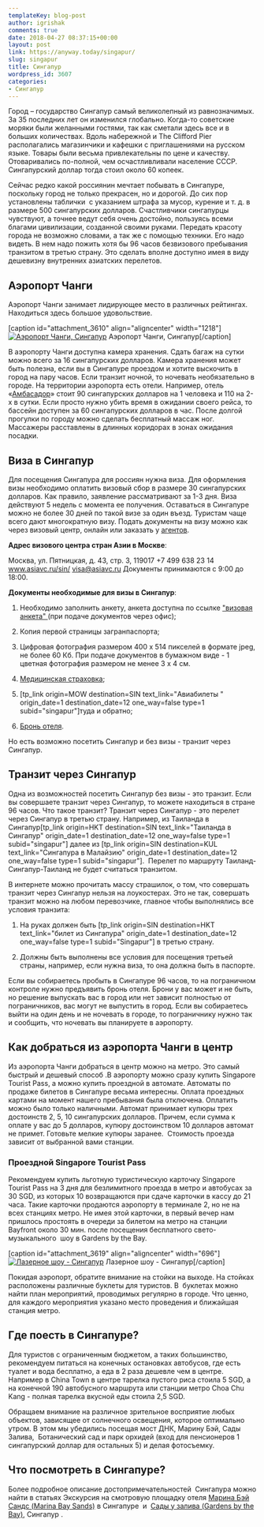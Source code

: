 ```yaml
---
templateKey: blog-post
author: igrishak
comments: true
date: 2018-04-27 08:37:15+00:00
layout: post
link: https://anyway.today/singapur/
slug: singapur
title: Сингапур
wordpress_id: 3607
categories:
- Сингапур
---
```


Город – государство Сингапур самый великолепный из равнозначимых. За 35 последних лет он изменился глобально. Когда-то советские моряки были желанными гостями, так как сметали здесь все и в больших количествах. Вдоль набережной и The Clifford Pier располагались магазинчики и кафешки с приглашениями на русском языке. Товары были весьма привлекательны по цене и качеству. Отоваривались по-полной, чем осчастливливали население СССР. Сингапурский доллар тогда стоил около 60 копеек.


<!-- more -->


Сейчас редко какой россиянин мечтает побывать в Сингапуре,  поскольку город не только прекрасен, но и дорогой. До сих пор установлены таблички  с указанием штрафа за мусор, курение и т. д. в размере 500 сингапурских долларов. Счастливчики сингапурцы чувствуют, а точнее ведут себя очень достойно, пользуясь всеми благами цивилизации, созданной своими руками. Передать красоту города не возможно словами, а так же с помощью техники. Его надо видеть. В нем надо пожить хотя бы 96 часов безвизового пребывания транзитом в третью страну. Это сделать вполне доступно имея в виду дешевизну внутренних азиатских перелетов.





## Аэропорт Чанги


Аэропорт Чанги занимает лидирующее место в различных рейтингах. Находиться здесь большое удовольствие.

[caption id="attachment_3610" align="aligncenter" width="1218"][![Аэропорт Чанги, Сингапур](https://anyway.today/wp-content/uploads/2018/04/1-2.jpg)](https://anyway.today/wp-content/uploads/2018/04/1-2.jpg) Аэропорт Чанги, Сингапур[/caption]


В аэропорту Чанги доступна камера хранения. Сдать багаж на сутки можно всего за 16 сингапурских долларов. Камера хранения может быть полезна, если вы в Сингапуре проездом и хотите выскочить в город на пару часов. Если транзит ночной, то ночевать необязательно в городе. На территории аэропорта есть отели. Например, отель  «[Амбасадор](https://ad.admitad.com/g/83b3b940f7660367bb374ee68e9c3f/?ulp=https%3A%2F%2Fwww.booking.com%2Fhotel%2Fsg%2Fambassador-transit-terminal-3.ru.html)» стоит 90 сингапурских долларов на 1 человека и 110 на 2-х в сутки. Если просто нужно убить время в ожидании своего рейса, то бассейн доступен за 60 сингапурских долларов в час. После долгой прогулки по городу можно сделать бесплатный массаж ног. Массажеры расставлены в длинных коридорах в зонах ожидания посадки.





## Виза в Сингапур




Для посещения Сингапура для россиян нужна виза. Для оформления визы необходимо оплатить визовый сбор в размере 30 сингапурских долларов. Как правило, заявление рассматривают за 1-3 дня. Виза действуют 5 недель с момента ее получения. Оставаться в Сингапуре можно не более 30 дней по такой визе за один въезд. Туристам чаще всего дают многократную визу. Подать документы на визу можно как через визовый центр, онлайн или заказать у [агентов](https://c5.travelpayouts.com/click?shmarker=14510.singapur&promo_id=125&source_type=link&type=click).


**Адрес визового центра стран Азии в Москве**:

Москва, ул. Пятницкая, д. 43, стр. 3, 119017
+7 499 638 23 14
www.asiavc.ru/sin/
visa@asiavc.ru
Документы принимаются с 9:00 до 18:00.

**Документы необходимые для визы в Сингапур**:



 	
  1. Необходимо заполнить анкету, анкета доступна по ссылке ["визовая анкета" ](https://www.ica.gov.sg/data/resources/docs/Visitor%20Services/Form%2014A.pdf)(при подаче документов через офис);

 	
  2. Копия первой страницы загранпаспорта;

 	
  3. Цифровая фотография размером 400 х 514 пикселей в формате jpeg, не более 60 Кб. При подаче документов в бумажном виде - 1 цветная фотография размером не менее 3 х 4 см.

 	
  4. [Медицинская страховка](https://anyway.today/zachem-nujna-turisticheskaya-medizinskay-strahovka/);

 	
  5. [tp_link origin=MOW destination=SIN text_link="Авиабилеты " origin_date=1 destination_date=12 one_way=false type=1 subid="singapur"]туда и обратно;

 	
  6. [Бронь отеля](https://ad.admitad.com/g/83b3b940f7660367bb374ee68e9c3f/?ulp=https%3A%2F%2Fwww.booking.com%2Fsearchresults.ru.html%3Faid%3D304142).


Но есть возможно посетить Сингапур и без визы - транзит через Сингапур.


## Транзит через Сингапур




Одна из возможностей посетить Сингапур без визы - это транзит. Если вы совершаете транзит через Сингапур, то можете находиться в стране 96 часов. Что такое транзит? Транзит через Сингапур - это перелет через Сингапур в третью страну. Например, из Таиланда в Сингапур[tp_link origin=HKT destination=SIN text_link="Таиланда в Сингапур" origin_date=1 destination_date=12 one_way=false type=1 subid="singapur"] далее из [tp_link origin=SIN destination=KUL text_link="Сингапура в Малайзию" origin_date=1 destination_date=12 one_way=false type=1 subid="singapur"].  Перелет по маршруту Таиланд-Сингапур-Таиланд не будет считаться транзитом.




В интернете можно прочитать массу страшилок, о том, что совершать транзит через Сингапур нельзя на лоукостерах. Это не так, совершать транзит можно на любом перевозчике, главное чтобы выполнялись все условия транзита:






 	
  1. На руках должен быть [tp_link origin=SIN destination=HKT text_link="билет из Сингапура" origin_date=1 destination_date=12 one_way=false type=1 subid="Singapur"] в третью страну.

 	
  2. Должны быть выполнены все условия для посещения третьей страны, например, если нужна виза, то она должна быть в паспорте.




Если вы собираетесь пробыть в Сингапуре 96 часов, то на пограничном контроле нужно предъявить бронь отеля. Брони у вас может и не быть, но решение выпускать вас в город или нет зависит полностью от пограничников, вас могут не выпустить в город. Если вы собираетесь выйти на один день и не ночевать в городе, то пограничнику нужно так и сообщить, что ночевать вы планируете в аэропорту.





## Как добраться из аэропорта Чанги в центр




Из аэропорта Чанги добраться в центр можно на метро. Это самый быстрый и дешевый способ .В аэропорту можно сразу купить Singapore Tourist Pass, а можно купить проездной в автомате. Автоматы по продаже билетов в Сингапуре весьма интересны. Оплата проездных картами на момент нашего пребывания была отключена. Оплатить можно было только наличными. Автомат принимает купюры трех достоинств 2, 5, 10 сингапурских долларов. Причем, если сумма к оплате у вас до 5 долларов, купюру достоинством 10 долларов автомат не примет. Готовьте мелкие купюры заранее.  Стоимость проезда зависит от выбранной вами станции.





### Проездной Singapore Tourist Pass




Рекомендуем купить льготную туристическую карточку Singapore Tourist Pass на 3 дня для безлимитного проезда в метро и автобусах за 30 SGD, из которых 10 возвращаются при сдаче карточки в кассу до 21 часа. Такие карточки продаются аэропорту в терминале 2, но не на всех станциях метро. Не имея этой карточки, в первый вечер нам пришлось простоять в очереди за билетом на метро на станции Bayfront около 30 мин. после посещения бесплатного свето-музыкального  шоу в Gardens by the Bay.




[caption id="attachment_3619" align="aligncenter" width="696"][![Лазерное шоу - Сингапур](https://anyway.today/wp-content/uploads/2018/04/IMG_20180223_200824-1024x768.jpg)](https://anyway.today/wp-content/uploads/2018/04/IMG_20180223_200824.jpg) Лазерное шоу - Сингапур[/caption]


Покидая аэропорт, обратите внимание на стойки на выходе. На стойках расположены различные буклеты для туристов. В  буклетах можно найти план мероприятий, проводимых регулярно в городе. Что ценно, для каждого мероприятия указано место проведения и ближайшая станция метро.





## Где поесть в Сингапуре?




Для туристов с ограниченным бюджетом, а таких большинство, рекомендуем питаться на конечных остановках автобусов, где есть туалет и вода бесплатно, а еда в 2 раза дешевле чем в центре. Например в China Town в центре тарелка пустого риса стоила 5 SGD, а на конечной 190 автобусного маршрута или станции метро Choa Chu Kang - полная тарелка вкусной еды стоила 2,5 SGD.




Обращаем внимание на различное зрительное восприятие любых объектов, зависящее от солнечного освещения, которое оптимально утром. В этом мы убедились посещая мост ДНК, Марину Бэй, Сады Залива,  Ботанический сад и парк орхидей (вход для пенсионеров 1 сингапурский доллар для остальных 5) и делая фотосъемку.





## Что посмотреть в Сингапуре?


Более подробное описание достопримечательностей  Сингапура можно найти в статьях Экскурсия на смотровую площадку отеля [Марина Бэй Сандс (Marina Bay Sands)](https://anyway.today/ekskursiya-na-marina-bei-sands-v-singapure/) в Сингапуре  и  [Сады у залива (Gardens by the Bay)](https://anyway.today/singapurskie-sadi/), Сингапур .




